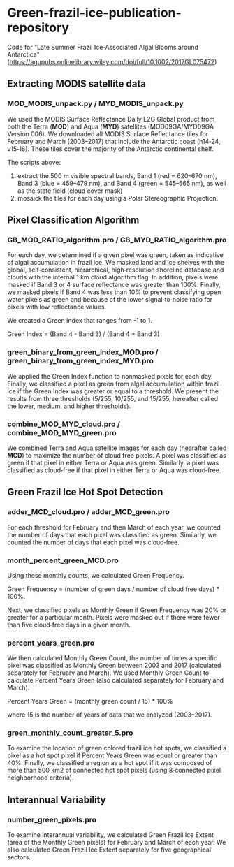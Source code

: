 # Green-frazil-ice-publication-repository
Code for "Late Summer Frazil Ice‐Associated Algal Blooms around Antarctica" 
(https://agupubs.onlinelibrary.wiley.com/doi/full/10.1002/2017GL075472)

## Extracting MODIS satellite data
### MOD_MODIS_unpack.py / MYD_MODIS_unpack.py

We used the MODIS Surface Reflectance Daily L2G Global product from both the Terra (**MOD**) and Aqua (**MYD**) satellites (MOD09GA/MYD09GA Version 006). We downloaded all MODIS Surface Reflectance tiles for February and March (2003–2017) that include the Antarctic coast (h14‐24, v15‐16). These tiles cover the majority of the Antarctic continental shelf.

The scripts above:
1. extract the 500 m visible spectral bands, Band 1 (red = 620–670 nm), Band 3 (blue = 459–479 nm), and Band 4 (green = 545–565 nm), as well as the state field (cloud cover mask)
2. mosaick the tiles for each day using a Polar Stereographic Projection.

## Pixel Classification Algorithm

### GB_MOD_RATIO_algorithm.pro / GB_MYD_RATIO_algorithm.pro 

For each day, we determined if a given pixel was green, taken as indicative of algal accumulation in frazil ice. We masked land and ice shelves with the global, self‐consistent, hierarchical, high‐resolution shoreline database and clouds with the internal 1 km cloud algorithm flag. In addition, pixels were masked if Band 3 or 4 surface reflectance was greater than 100%. Finally, we masked pixels if Band 4 was less than 10% to prevent classifying open water pixels as green and because of the lower signal‐to‐noise ratio for pixels with low reflectance values.

We created a Green Index that ranges from -1 to 1.

Green Index = (Band 4 - Band 3) / (Band 4 + Band 3)

### green_binary_from_green_index_MOD.pro / green_binary_from_green_index_MYD.pro

We applied the Green Index function to nonmasked pixels for each day. Finally, we classified a pixel as green from algal accumulation within frazil ice if the Green Index was greater or equal to a threshold. We present the results from three thresholds (5/255, 10/255, and 15/255, hereafter called the lower, medium, and higher thresholds). 


###  combine_MOD_MYD_cloud.pro / combine_MOD_MYD_green.pro
We combined Terra and Aqua satellite images for each day (hearafter called **MCD**) to maximize the number of cloud free pixels. A pixel was classified as green if that pixel in either Terra or Aqua was green. Similarly, a pixel was classified as cloud‐free if that pixel in either Terra or Aqua was cloud‐free.

## Green Frazil Ice Hot Spot Detection

### adder_MCD_cloud.pro / adder_MCD_green.pro

For each threshold for February and then March of each year, we counted the number of days that each pixel was classified as green. Similarly, we counted the number of days that each pixel was cloud‐free.

### month_percent_green_MCD.pro
Using these monthly counts, we calculated Green Frequency.

Green Frequency = (number of green days / number of cloud free days) * 100%.

Next, we classified pixels as Monthly Green if Green Frequency was 20% or greater for a particular month. Pixels were masked out if there were fewer than five cloud‐free days in a given month. 

### percent_years_green.pro
We then calculated Monthly Green Count, the number of times a specific pixel was classified as Monthly Green between 2003 and 2017 (calculated separately for February and March). We used Monthly Green Count to calculate Percent Years Green (also calculated separately for February and March).

Percent Years Green = (monthly green count / 15) * 100%

where 15 is the number of years of data that we analyzed (2003–2017).

### green_monthly_count_greater_5.pro
To examine the location of green colored frazil ice hot spots, we classified a pixel as a hot spot pixel if Percent Years Green was equal or greater than 40%. Finally, we classified a region as a hot spot if it was composed of more than 500 km2 of connected hot spot pixels (using 8‐connected pixel neighborhood criteria).

## Interannual Variability

### number_green_pixels.pro
To examine interannual variability, we calculated Green Frazil Ice Extent (area of the Monthly Green pixels) for February and March of each year. We also calculated Green Frazil Ice Extent separately for five geographical sectors.







